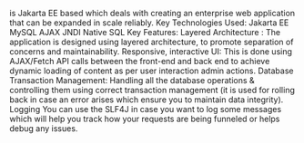 is Jakarta EE based which deals with creating an enterprise web application that can be expanded in scale reliably. Key Technologies Used: Jakarta EE MySQL AJAX JNDI Native SQL Key Features: Layered Architecture : The application is designed using layered architecture, to promote separation of concerns and maintainability. Responsive, interactive UI: This is done using AJAX/Fetch API calls between the front-end and back end to achieve dynamic loading of content as per user interaction admin actions. Database Transaction Management: Handling all the database operations & controlling them using correct transaction management (it is used for rolling back in case an error arises which ensure you to maintain data integrity). Logging You can use the SLF4J in case you want to log some messages which will help you track how your requests are being funneled or helps debug any issues.
